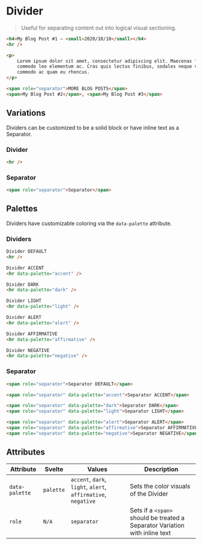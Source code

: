 # Divider

> Useful for separating content out into logical visual sectioning.

```html render
<h4>My Blog Post #1 — <small>2020/10/10</small></h4>
<hr />

<p>
    Lorem ipsum dolor sit amet, consectetur adipiscing elit. Maecenas fringilla lacinia nulla, et
    commodo leo elementum ac. Cras quis lectus finibus, sodales neque vitae, dictum risus. Donec
    commodo ac quam eu rhoncus.
</p>

<span role="separator">MORE BLOG POSTS</span>
<span>My Blog Post #2</span>, <span>My Blog Post #3</span>
```

## Variations

Dividers can be customized to be a solid block or have inline text as a Separator.

### Divider

```html render
<hr />
```

### Separator

```html render
<span role="separator">Separator</span>
```

## Palettes

Dividers have customizable coloring via the `data-palette` attribute.

### Dividers

```html render
Divider DEFAULT
<hr />

Divider ACCENT
<hr data-palette="accent" />

Divider DARK
<hr data-palette="dark" />

Divider LIGHT
<hr data-palette="light" />

Divider ALERT
<hr data-palette="alert" />

Divider AFFIRMATIVE
<hr data-palette="affirmative" />

Divider NEGATIVE
<hr data-palette="negative" />
```

### Separator

```html render
<span role="separator">Separator DEFAULT</span>

<span role="separator" data-palette="accent">Separator ACCENT</span>

<span role="separator" data-palette="dark">Separator DARK</span>
<span role="separator" data-palette="light">Separator LIGHT</span>

<span role="separator" data-palette="alert">Separator ALERT</span>
<span role="separator" data-palette="affirmative">Separator AFFIRMATIVE</span>
<span role="separator" data-palette="negative">Separator NEGATIVE</span>
```

## Attributes

| Attribute      | Svelte    | Values                                                        | Description                                                                 |
| -------------- | --------- | ------------------------------------------------------------- | --------------------------------------------------------------------------- |
| `data-palette` | `palette` | `accent`, `dark`, `light`, `alert`, `affirmative`, `negative` | Sets the color visuals of the Divider                                       |
| `role`         | `N/A`     | `separator`                                                   | Sets if a `<span>` should be treated a Separator Variation with inline text |
